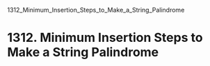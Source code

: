 1312_Minimum_Insertion_Steps_to_Make_a_String_Palindrome
# 1312. Minimum Insertion Steps to Make a String Palindrome

